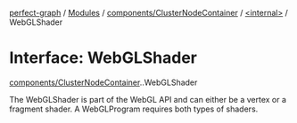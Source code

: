 [perfect-graph](../README.md) / [Modules](../modules.md) / [components/ClusterNodeContainer](../modules/components_ClusterNodeContainer.md) / [<internal\>](../modules/components_ClusterNodeContainer._internal_.md) / WebGLShader

# Interface: WebGLShader

[components/ClusterNodeContainer](../modules/components_ClusterNodeContainer.md).[<internal>](../modules/components_ClusterNodeContainer._internal_.md).WebGLShader

The WebGLShader is part of the WebGL API and can either be a vertex or a fragment shader. A WebGLProgram requires both types of shaders.
